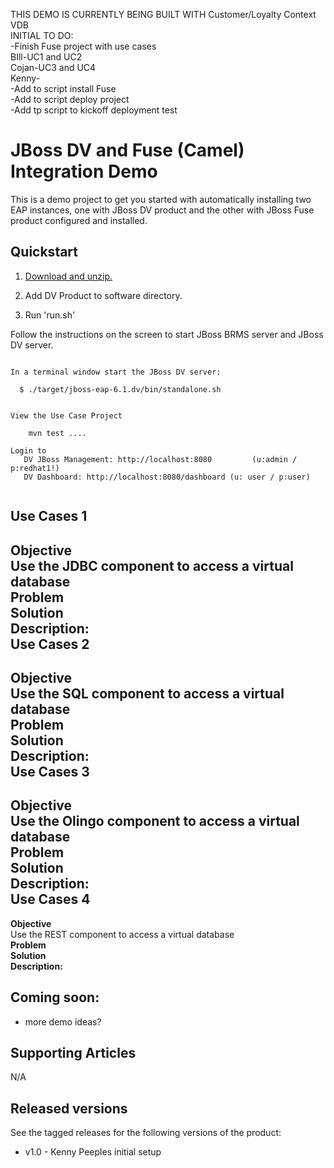 THIS DEMO IS CURRENTLY BEING BUILT WITH Customer/Loyalty Context VDB  
INITIAL TO DO:  
-Finish Fuse project with use cases  
BIll-UC1 and UC2  
Cojan-UC3 and UC4  
Kenny-  
-Add to script install Fuse  
-Add to script deploy project  
-Add tp script to kickoff deployment test  

JBoss DV and Fuse (Camel) Integration Demo
======================================
This is a demo project to get you started with automatically installing two EAP instances, one with JBoss 
DV product and the other with JBoss Fuse product configured and installed.

Quickstart
----------

1. [Download and unzip.](https://github.com/DataVirtualizationByExample/dv-fuse-integration-demo/archive/master.zip)

2. Add DV Product to software directory.

3. Run 'run.sh'

Follow the instructions on the screen to start JBoss BRMS server and JBoss DV server.

   ```
                                                                                       
   In a terminal window start the JBoss DV server:                                         
                                                                                       
     $ ./target/jboss-eap-6.1.dv/bin/standalone.sh   
   
                                                                                                                                                                         
   View the Use Case Project                                                                     
                                                                                       
       mvn test ....                                                   

   Login to 
      DV JBoss Management: http://localhost:8080         (u:admin / p:redhat1!)  
      DV Dashboard: http://localhost:8080/dashboard	(u: user / p:user)  


   ```

Use Cases 1 
------------  
**Objective**   
Use the JDBC component to access a virtual database  
**Problem**   
**Solution**   
**Description:**  
Use Cases 2 
------------  
**Objective**   
Use the SQL component to access a virtual database  
**Problem**   
**Solution**   
**Description:**  
Use Cases 3 
------------  
**Objective**   
Use the Olingo component to access a virtual database  
**Problem**   
**Solution**   
**Description:**  
Use Cases 4 
------------  
**Objective**   
Use the REST component to access a virtual database  
**Problem**   
**Solution**   
**Description:**  

Coming soon:
------------
   
   * more demo ideas?


Supporting Articles
-------------------
N/A  

Released versions
-----------------

See the tagged releases for the following versions of the product:

- v1.0 - Kenny Peeples initial setup
